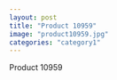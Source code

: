```yaml
---
layout: post
title: "Product 10959"
image: "product10959.jpg"
categories: "category1"
---
```

Product 10959
